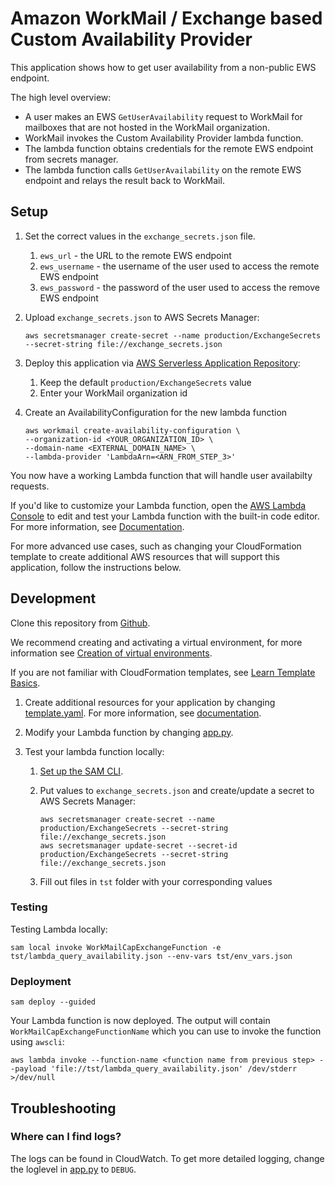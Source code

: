 # Amazon WorkMail / Exchange based Custom Availability Provider

This application shows how to get user availability from a non-public EWS endpoint.

The high level overview:
- A user makes an EWS `GetUserAvailability` request to WorkMail for mailboxes that
  are not hosted in the WorkMail organization.
- WorkMail invokes the Custom Availability Provider lambda function.
- The lambda function obtains credentials for the remote EWS endpoint from secrets
  manager.
- The lambda function calls `GetUserAvailability` on the remote EWS endpoint and
  relays the result back to WorkMail.

## Setup

1. Set the correct values in the `exchange_secrets.json` file.

   1. `ews_url` - the URL to the remote EWS endpoint
   2. `ews_username` - the username of the user used to access the remote EWS endpoint
   3. `ews_password` - the password of the user used to access the remove EWS endpoint

2. Upload `exchange_secrets.json` to AWS Secrets Manager:
   ```shell
   aws secretsmanager create-secret --name production/ExchangeSecrets --secret-string file://exchange_secrets.json
   ```

3. Deploy this application via [AWS Serverless Application Repository](https://serverlessrepo.aws.amazon.com/applications/arn:aws:serverlessrepo:us-east-1:489970191081:applications~workmail-cap-exchange):

   1. Keep the default `production/ExchangeSecrets` value
   2. Enter your WorkMail organization id

4. Create an AvailabilityConfiguration for the new lambda function
   ```shell
   aws workmail create-availability-configuration \
   --organization-id <YOUR_ORGANIZATION_ID> \
   --domain-name <EXTERNAL_DOMAIN_NAME> \
   --lambda-provider 'LambdaArn=<ARN_FROM_STEP_3>'
   ```

You now have a working Lambda function that will handle user availabilty requests.

If you'd like to customize your Lambda function, open the [AWS Lambda Console](https://console.aws.amazon.com/lambda) to edit and test your Lambda 
function with the built-in code editor. For more information, see [Documentation](https://docs.aws.amazon.com/lambda/latest/dg/code-editor.html).

For more advanced use cases, such as changing your CloudFormation template to create additional AWS resources that will support this application, follow the instructions below.

## Development

Clone this repository from [Github](https://raw.githubusercontent.com/aws-samples/amazon-workmail-lambda-templates/master/workmail-cap-exchange).

We recommend creating and activating a virtual environment, for more information see [Creation of virtual environments](https://docs.python.org/3/library/venv.html).

If you are not familiar with CloudFormation templates, see [Learn Template Basics](https://docs.aws.amazon.com/AWSCloudFormation/latest/UserGuide/gettingstarted.templatebasics.html).

1. Create additional resources for your application by changing [template.yaml](https://github.com/aws-samples/amazon-workmail-lambda-templates/blob/master/workmail-cap-exchange/template.yaml). For 
   more information, see [documentation](https://docs.aws.amazon.com/AWSCloudFormation/latest/UserGuide/template-reference.html).

2. Modify your Lambda function by changing [app.py](https://github.com/aws-samples/amazon-workmail-lambdas-templates/blob/master/workmail-cap-exchange/src/app.py).

3. Test your lambda function locally:
   
    1. [Set up the SAM CLI](https://aws.amazon.com/serverless/sam/).
   
    2. Put values to `exchange_secrets.json` and create/update a secret to AWS Secrets Manager:
        ```shell 
        aws secretsmanager create-secret --name production/ExchangeSecrets --secret-string file://exchange_secrets.json
        aws secretsmanager update-secret --secret-id production/ExchangeSecrets --secret-string file://exchange_secrets.json 
       ```

    3. Fill out files in `tst` folder with your corresponding values

### Testing

Testing Lambda locally:
```shell
sam local invoke WorkMailCapExchangeFunction -e tst/lambda_query_availability.json --env-vars tst/env_vars.json
```

### Deployment

```shell
sam deploy --guided
```

Your Lambda function is now deployed. The output will contain `WorkMailCapExchangeFunctionName` which you can use
to invoke the function using `awscli`:
```shell
aws lambda invoke --function-name <function name from previous step> --payload 'file://tst/lambda_query_availability.json' /dev/stderr >/dev/null
```

## Troubleshooting 

### Where can I find logs?

The logs can be found in CloudWatch. To get more detailed logging, change the loglevel in 
[app.py](https://github.com/aws-samples/amazon-workmail-lambdas-templates/blob/master/workmail-cap-exchange/src/app.py) 
to `DEBUG`.
